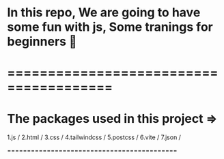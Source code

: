 # In this repo, We are going to have some fun with js, Some tranings for beginners 🎉

# =======================================

# The packages used in this project =>

1.js /
2.html /
3.css /
4.tailwindcss /
5.postcss /
6.vite /
7.json /

===========================================
